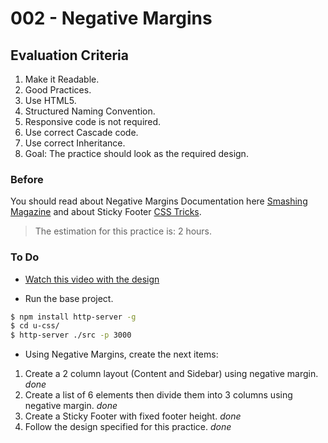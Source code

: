 # 002 - Negative Margins

## Evaluation Criteria

1.  Make it Readable.
2.  Good Practices.
3.  Use HTML5.
4.  Structured Naming Convention.
5.  Responsive code is not required.
6.  Use correct Cascade code.
7.  Use correct Inheritance.
8.  Goal: The practice should look as the required design.

### Before

You should read about Negative Margins Documentation here [Smashing Magazine][1] and about Sticky Footer [CSS Tricks][2].

> The estimation for this practice is: 2 hours.

### To Do

* [Watch this video with the design][3]

* Run the base project.

```sh
$ npm install http-server -g
$ cd u-css/
$ http-server ./src -p 3000
```

* Using Negative Margins, create the next items:

1.  Create a 2 column layout (Content and Sidebar) using negative margin. _done_
2.  Create a list of 6 elements then divide them into 3 columns using negative margin. _done_
3.  Create a Sticky Footer with fixed footer height. _done_
4.  Follow the design specified for this practice. _done_

[1]: https://www.smashingmagazine.com/2009/07/the-definitive-guide-to-using-negative-margins/
[2]: https://css-tricks.com/couple-takes-sticky-footer/
[3]: https://drive.google.com/a/talosdigital.com/file/d/14TuQHWDn8SBtMFxUTHW_Th3JaXG58V4s/view?usp=sharing

